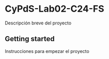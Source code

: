 # CyPdS-Lab02-C24-FS

Descripción breve del proyecto

## Getting started

Instrucciones para empezar el proyecto